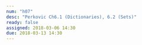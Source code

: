 ```yaml
---
num: "h07"
desc: "Perkovic Ch6.1 (Dictionaries), 6.2 (Sets)"
ready: false
assigned: 2018-03-06 14:30
due: 2018-03-13 14:30
---
```

